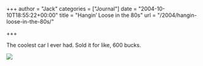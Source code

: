 +++
author = "Jack"
categories = ["Journal"]
date = "2004-10-10T18:55:22+00:00"
title = "Hangin’ Loose in the 80s"
url = "/2004/hangin-loose-in-the-80s/"

+++

The coolest car I ever had. Sold it for like, 600 bucks.

![][1]

 [1]: /images/blog/beetle.jpg